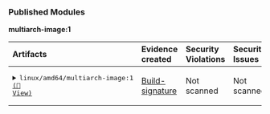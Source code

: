 

<h3>Published Modules</h3>



**multiarch-image:1**



| Artifacts | Evidence created | Security Violations | Security Issues |
| :------------ | :--------------------- | :------------------ | :------------------ |
| <pre><details><summary>linux/amd64/multiarch-image:1 <a href=https://myplatform.com/ui/packages/docker:%2F%2Fmultiarch-image/sha256__sha256:552c>(🐸 View)</a></summary><br>📦 docker-local<br>└── 📁 multiarch-image<br>    └── <a href='https://myplatform.com/ui/repos/tree/General/docker-local/multiarch-image/sha256?clearFilter=true&gh_job_id=JFrog+CLI+Core+Tests&gh_section=packages' target="_blank">sha256</a><br><br></details></pre> | [Build-signature](https://myplatform.com/ui/repos/tree/Evidence/multiarch-image/sha256?clearFilter=true&gh_job_id=JFrog+CLI+Core+Tests&gh_section=artifacts) | Not scanned | Not scanned |
